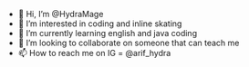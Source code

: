 - 👋 Hi, I’m @HydraMage
- 👀 I’m interested in coding and inline skating
- 🌱 I’m currently learning english and java coding
- 💞️ I’m looking to collaborate on someone that can teach me
- 📫 How to reach me on IG = @arif_hydra

<!---
HydraMage/HydraMage is a ✨ special ✨ repository because its `README.md` (this file) appears on your GitHub profile.
You can click the Preview link to take a look at your changes.
--->

